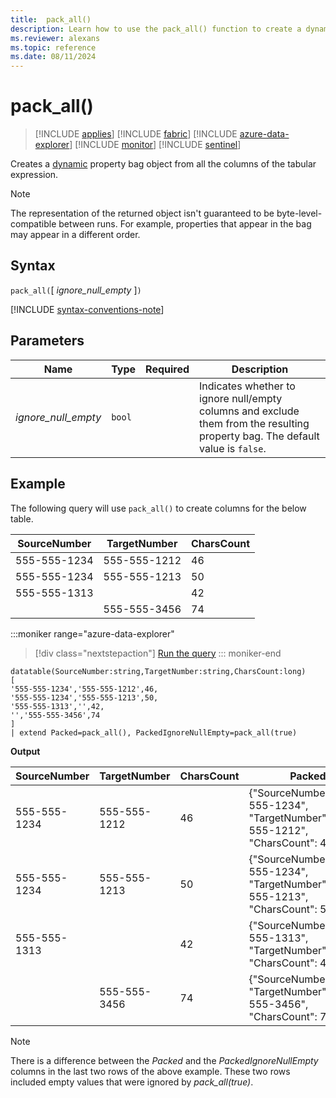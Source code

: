 ```yaml
---
title:  pack_all()
description: Learn how to use the pack_all() function to create a dynamic object from all the columns of the tabular expression.
ms.reviewer: alexans
ms.topic: reference
ms.date: 08/11/2024
---
```

# pack_all()

> [!INCLUDE [applies](../includes/applies-to-version/applies.md)] [!INCLUDE [fabric](../includes/applies-to-version/fabric.md)] [!INCLUDE [azure-data-explorer](../includes/applies-to-version/azure-data-explorer.md)] [!INCLUDE [monitor](../includes/applies-to-version/monitor.md)] [!INCLUDE [sentinel](../includes/applies-to-version/sentinel.md)]

Creates a [dynamic](scalar-data-types/dynamic.md) property bag object from all the columns of the tabular expression.

> [!NOTE]
> The representation of the returned object isn't guaranteed to be byte-level-compatible between runs. For example, properties that appear in the bag may appear in a different order.

## Syntax

`pack_all(`[ *ignore_null_empty* ]`)`

[!INCLUDE [syntax-conventions-note](../includes/syntax-conventions-note.md)]

## Parameters

| Name | Type | Required | Description |
|--|--|--|--|
| *ignore_null_empty* | `bool` | | Indicates whether to ignore null/empty columns and exclude them from the resulting property bag. The default value is `false`.|

## Example

The following query will use `pack_all()` to create columns for the below table.

|SourceNumber |TargetNumber| CharsCount
|---|---|---
|555-555-1234 |555-555-1212 | 46
|555-555-1234 |555-555-1213 | 50
|555-555-1313 | | 42
| |555-555-3456 | 74

:::moniker range="azure-data-explorer"
> [!div class="nextstepaction"]
> <a href="https://dataexplorer.azure.com/clusters/help/databases/Samples?query=H4sIAAAAAAAAA32PsQrCMBCG9zxFtrRwgm2SCgWn4uAigm4ikrZHFNOkpCko+PCmIFgXOY6f+/j+4VoV4tQGk4MbfYO7savRl0PwN6vhqLzG8Muqq/JD5UYbSuOsTsmJMCnlYtos54LB7MxyBqKAfwZnIJdzg0+IxV4OlLCZzIUsGKwEJWfyovgIaFu6V80d23Uf46KMSVL4oK22zsd/jNl0fXh+jeBHTN/V81O7+AAAAA==" target="_blank">Run the query</a>
::: moniker-end

```kusto
datatable(SourceNumber:string,TargetNumber:string,CharsCount:long)
[
'555-555-1234','555-555-1212',46,
'555-555-1234','555-555-1213',50,
'555-555-1313','',42, 
'','555-555-3456',74 
]
| extend Packed=pack_all(), PackedIgnoreNullEmpty=pack_all(true)
```

**Output**

|SourceNumber |TargetNumber | CharsCount | Packed |PackedIgnoreNullEmpty
|---|---|---|---|---
|555-555-1234 |555-555-1212 | 46 |{"SourceNumber":"555-555-1234", "TargetNumber":"555-555-1212", "CharsCount": 46} | {"SourceNumber":"555-555-1234", "TargetNumber":"555-555-1212", "CharsCount": 46}
|555-555-1234 |555-555-1213 | 50 |{"SourceNumber":"555-555-1234", "TargetNumber":"555-555-1213", "CharsCount": 50} | {"SourceNumber":"555-555-1234", "TargetNumber":"555-555-1213", "CharsCount": 50}
|555-555-1313 | | 42 | {"SourceNumber":"555-555-1313", "TargetNumber":"", "CharsCount": 42} | {"SourceNumber":"555-555-1313", "CharsCount": 42}
| |555-555-3456 | 74 | {"SourceNumber":"", "TargetNumber":"555-555-3456", "CharsCount": 74} | {"TargetNumber":"555-555-3456", "CharsCount": 74}

> [!NOTE]
> There is a difference between the *Packed* and the *PackedIgnoreNullEmpty* columns in the last two rows of the above example. These two rows included empty values that were ignored by *pack_all(true)*.

